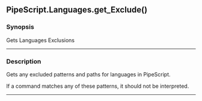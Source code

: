 PipeScript.Languages.get_Exclude()
----------------------------------

### Synopsis
Gets Languages Exclusions

---

### Description

Gets any excluded patterns and paths for languages in PipeScript.

If a command matches any of these patterns, it should not be interpreted.

---
